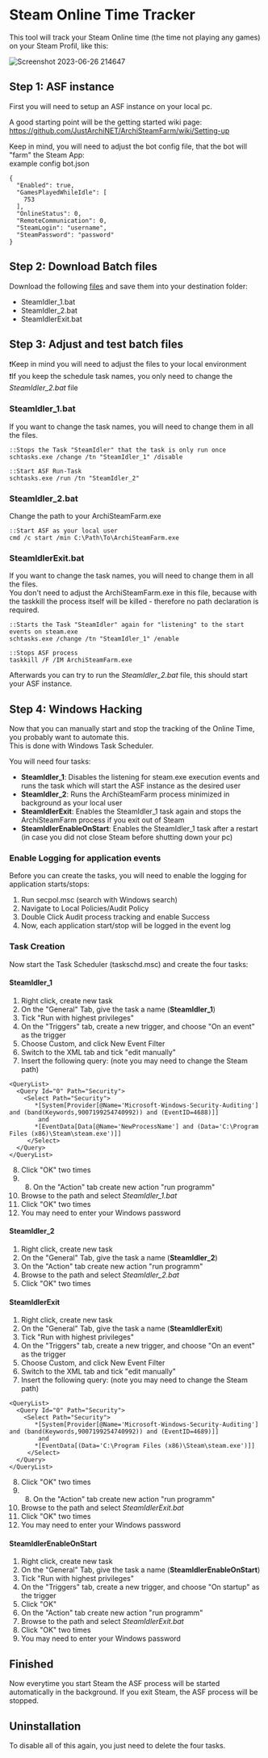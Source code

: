 # Steam Online Time Tracker
This tool will track your Steam Online time (the time not playing any games) on your Steam Profil, like this:

![Screenshot 2023-06-26 214647](https://github.com/stephanschorer/steamonlinetracker/assets/63855548/f6416fac-93ba-43ea-b252-434d5b67ac1d)

## Step 1: ASF instance
First you will need to setup an ASF instance on your local pc.    

A good starting point will be the getting started wiki page:    
https://github.com/JustArchiNET/ArchiSteamFarm/wiki/Setting-up

Keep in mind, you will need to adjust the bot config file, that the bot will "farm" the Steam App:    
example config bot.json
```
{
  "Enabled": true,
  "GamesPlayedWhileIdle": [
    753
  ],
  "OnlineStatus": 0,
  "RemoteCommunication": 0,
  "SteamLogin": "username",
  "SteamPassword": "password"
}
```

## Step 2: Download Batch files
Download the following [files](https://github.com/stephanschorer/steamonlinetimetracker/tree/main/batch%20files) and save them into your destination folder:
- SteamIdler_1.bat
- SteamIdler_2.bat
- SteamIdlerExit.bat 

## Step 3: Adjust and test batch files
❗Keep in mind you will need to adjust the files to your local environment  
❗If you keep the schedule task names, you only need to change the *SteamIdler_2.bat* file

### SteamIdler_1.bat
If you want to change the task names, you will need to change them in all the files.
```
::Stops the Task "SteamIdler" that the task is only run once
schtasks.exe /change /tn "SteamIdler_1" /disable

::Start ASF Run-Task
schtasks.exe /run /tn "SteamIdler_2"
```

### SteamIdler_2.bat
Change the path to your ArchiSteamFarm.exe
```
::Start ASF as your local user
cmd /c start /min C:\Path\To\ArchiSteamFarm.exe
```

### SteamIdlerExit.bat
If you want to change the task names, you will need to change them in all the files.    
You don't need to adjust the ArchiSteamFarm.exe in this file, because with the taskkill the process itself will be killed - therefore no path declaration is required.
```
::Starts the Task "SteamIdler" again for "listening" to the start events on steam.exe
schtasks.exe /change /tn "SteamIdler_1" /enable

::Stops ASF process
taskkill /F /IM ArchiSteamFarm.exe
```

Afterwards you can try to run the *SteamIdler_2.bat* file, this should start your ASF instance.

## Step 4: Windows Hacking
Now that you can manually start and stop the tracking of the Online Time, you probably want to automate this.  
This is done with Windows Task Scheduler.

You will need four tasks:
- **SteamIdler_1**: Disables the listening for steam.exe execution events and runs the task which will start the ASF instance as the desired user
- **SteamIdler_2**: Runs the ArchiSteamFarm process minimized in background as your local user
- **SteamIdlerExit**: Enables the SteamIdler_1 task again and stops the ArchiSteamFarm process if you exit out of Steam
- **SteamIdlerEnableOnStart**: Enables the SteamIdler_1 task after a restart (in case you did not close Steam before shutting down your pc)

### Enable Logging for application events    
Before you can create the tasks, you will need to enable the logging for application starts/stops:
1. Run secpol.msc (search with Windows search)
2. Navigate to Local Policies/Audit Policy
3. Double Click Audit process tracking and enable Success
4. Now, each application start/stop will be logged in the event log

### Task Creation  
Now start the Task Scheduler (taskschd.msc) and create the four tasks:

#### SteamIdler_1
1. Right click, create new task
2. On the "General" Tab, give the task a name (**SteamIdler_1**)
3. Tick "Run with highest privileges"
4. On the "Triggers" tab, create a new trigger, and choose "On an event" as the trigger
5. Choose Custom, and click New Event Filter
6. Switch to the XML tab and tick "edit manually"
7. Insert the following query: (note you may need to change the Steam path)
```
<QueryList>
  <Query Id="0" Path="Security">
    <Select Path="Security">
       *[System[Provider[@Name='Microsoft-Windows-Security-Auditing'] and (band(Keywords,9007199254740992)) and (EventID=4688)]]
        and
       *[EventData[Data[@Name='NewProcessName'] and (Data='C:\Program Files (x86)\Steam\steam.exe')]]
     </Select>
  </Query>
</QueryList>
```
8. Click "OK" two times
9. 8. On the "Action" tab create new action "run programm"
10. Browse to the path and select *SteamIdler_1.bat*
11. Click "OK" two times
12. You may need to enter your Windows password

#### SteamIdler_2
1. Right click, create new task
2. On the "General" Tab, give the task a name (**SteamIdler_2**)
8. On the "Action" tab create new action "run programm"
9. Browse to the path and select *SteamIdler_2.bat*
10. Click "OK" two times
    
#### SteamIdlerExit
1. Right click, create new task
2. On the "General" Tab, give the task a name (**SteamIdlerExit**)
3. Tick "Run with highest privileges"
4. On the "Triggers" tab, create a new trigger, and choose "On an event" as the trigger
5. Choose Custom, and click New Event Filter
6. Switch to the XML tab and tick "edit manually"
7. Insert the following query: (note you may need to change the Steam path)
```
<QueryList>
  <Query Id="0" Path="Security">
    <Select Path="Security">
       *[System[Provider[@Name='Microsoft-Windows-Security-Auditing'] and (band(Keywords,9007199254740992)) and (EventID=4689)]]
        and
       *[EventData[(Data='C:\Program Files (x86)\Steam\steam.exe')]]
     </Select>
  </Query>
</QueryList>
```
8. Click "OK" two times
9. 8. On the "Action" tab create new action "run programm"
10. Browse to the path and select *SteamIdlerExit.bat*
11. Click "OK" two times
12. You may need to enter your Windows password

#### SteamIdlerEnableOnStart
1. Right click, create new task
2. On the "General" Tab, give the task a name (**SteamIdlerEnableOnStart**)
3. Tick "Run with highest privileges"
4. On the "Triggers" tab, create a new trigger, and choose "On startup" as the trigger
5. Click "OK"
6. On the "Action" tab create new action "run programm"
7. Browse to the path and select *SteamIdlerExit.bat*
8. Click "OK" two times
9. You may need to enter your Windows password

## Finished
Now everytime you start Steam the ASF process will be started automatically in the background.
If you exit Steam, the ASF process will be stopped.

## Uninstallation
To disable all of this again, you just need to delete the four tasks.
